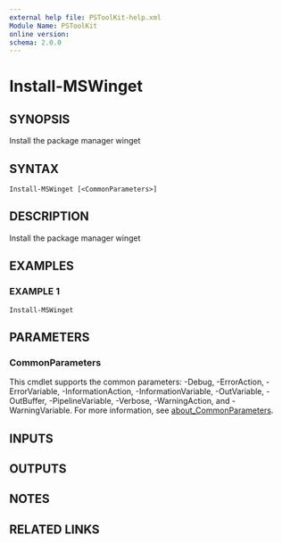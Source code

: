 ```yaml
---
external help file: PSToolKit-help.xml
Module Name: PSToolKit
online version:
schema: 2.0.0
---
```


# Install-MSWinget

## SYNOPSIS
Install the package manager winget

## SYNTAX

```
Install-MSWinget [<CommonParameters>]
```

## DESCRIPTION
Install the package manager winget

## EXAMPLES

### EXAMPLE 1
```
Install-MSWinget
```

## PARAMETERS

### CommonParameters
This cmdlet supports the common parameters: -Debug, -ErrorAction, -ErrorVariable, -InformationAction, -InformationVariable, -OutVariable, -OutBuffer, -PipelineVariable, -Verbose, -WarningAction, and -WarningVariable. For more information, see [about_CommonParameters](http://go.microsoft.com/fwlink/?LinkID=113216).

## INPUTS

## OUTPUTS

## NOTES

## RELATED LINKS
